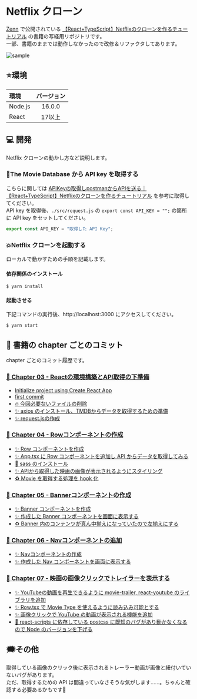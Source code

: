 # Netflix クローン

[Zenn](https://zenn.dev/) で公開されている [【React+TypeScript】Netflixのクローンを作るチュートリアル](https://zenn.dev/gunners6518/books/4c4672f32dd100) の書籍の写経用リポジトリです。  
一部、書籍のままでは動作しなかったので改修＆リファクタしてあります。

![sample](https://raw.githubusercontent.com/dodonki1223/image_garage/master/clone_netflix/sample.gif)

## ⭐️環境

| 環境    | バージョン |
|:--------|:----------:|
| Node.js | 16.0.0     |
| React   | 17以上     |

## 💻 開発

Netflix クローンの動かし方など説明します。

### 🔧The Movie Database から API key を取得する

こちらに関しては [APIKeyの取得しpostmanからAPIを送る｜【React+TypeScript】Netflixのクローンを作るチュートリアル](https://zenn.dev/gunners6518/books/4c4672f32dd100/viewer/454bcb) を参考に取得してください。  
API key を取得後、`./src/request.js` の `export const API_KEY = "";` の箇所に API key をセットしてください。

```js
export const API_KEY = "取得した API Key";
```

### 💥Netflix クローンを起動する

ローカルで動かすための手順を記載します。

#### 依存関係のインストール

```shell
$ yarn install 
```

#### 起動させる

下記コマンドの実行後、http://localhost:3000 にアクセスしてください。

```shell
$ yarn start
```

## 📖 書籍の chapter ごとのコミット

chapter ごとのコミット履歴です。

### [📕 Chapter 03 - Reactの環境構築とAPI取得の下準備](https://zenn.dev/gunners6518/books/4c4672f32dd100/viewer/ae4010)

- [Initialize project using Create React App](https://github.com/dodonki1223/clone-netflix/commit/61353cc0b9886c7d357b5e259d5e2231fc33cd3a)
- [first commit](https://github.com/dodonki1223/clone-netflix/commit/8c956c41417ece4b424ca5a69d0d07e914e5c09b)
- [🔥 今回必要ないファイルの削除 ](https://github.com/dodonki1223/clone-netflix/commit/2c2b819d128c14eb38a123dcb1936c5bef3b8f98)
- [✨ axios のインストール、TMDBからデータを取得するための準備](https://github.com/dodonki1223/clone-netflix/commit/fbe4058632398b4abbab4bca28e91eafe1f387bd)
- [✨ request.jsの作成](https://github.com/dodonki1223/clone-netflix/commit/6b4496ec72e008506c10b1db0b40e0612547fec8)

### [📕 Chapter 04 - Rowコンポーネントの作成](https://zenn.dev/gunners6518/books/4c4672f32dd100/viewer/12d870)

- [✨ Row コンポーネントを作成](https://github.com/dodonki1223/clone-netflix/commit/caa3bedf410003c9c3c8fa47aff7a00ecce8add4)
- [✨ App.tsx に Row コンポーネントを追加し API からデータを取得してみる](https://github.com/dodonki1223/clone-netflix/commit/f1efea9dd721a3642b7d917da8fb49449560db0c)
- [🔧 sass のインストール](https://github.com/dodonki1223/clone-netflix/commit/6893cdb2ba4f7c2d8babef8551642b94465e9269)
- [✨ APIから取得した映画の画像が表示されるようにスタイリング](https://github.com/dodonki1223/clone-netflix/commit/f92616323c4797cde5776084c085bff289ea34de)
- [♻️ Movie を取得する処理を hook 化 ](https://github.com/dodonki1223/clone-netflix/commit/779c572a91eec52a9756c65131b2a76efe436915)

### [📕 Chapter 05 - Bannerコンポーネントの作成](https://zenn.dev/gunners6518/books/4c4672f32dd100/viewer/bbfca2)

- [✨ Banner コンポーネントを作成](https://github.com/dodonki1223/clone-netflix/commit/8d799d9a874f03cbf8c546ebdf67c630f6af38ae)
- [✨ 作成した Banner コンポーネントを画面に表示する](https://github.com/dodonki1223/clone-netflix/commit/0e2099788e2fbffcace0b5847caa3bc565fbdec3)
- [♻️ Banner 内のコンテンツが真ん中揃えになっていたので左揃えにする](https://github.com/dodonki1223/clone-netflix/commit/e8bb4c66413a0ce5966c456e8ece9d4dcb29fd97)

### [📕 Chapter 06 - Navコンポーネントの追加](https://zenn.dev/gunners6518/books/4c4672f32dd100/viewer/64a5a9)

- [✨ Navコンポーネントの作成](https://github.com/dodonki1223/clone-netflix/commit/938afca0de63e822aab8ee076c90518706a300a1)
- [✨ 作成した Nav コンポーネントを画面に表示する](https://github.com/dodonki1223/clone-netflix/commit/f5947679e99374d291468be693dd9e9057b112ae)
 
### [📕 Chapter 07 - 映画の画像クリックでトレイラーを表示する](https://zenn.dev/gunners6518/books/4c4672f32dd100/viewer/a60270)

- [✨ YouTubeの動画を再生できるように movie-trailer, react-youtube のライブラリを追加](https://github.com/dodonki1223/clone-netflix/commit/e1261cb122f13bb946d7772e9043fa44d85ff1d0)
- [✨ Row.tsx で Movie Type を使えるように読み込み可能とする](https://github.com/dodonki1223/clone-netflix/commit/f2d82e28e3040091336ceadea1ceda7202916a0a)
- [✨ 画像クリックで YouTube の動画が表示される機能を追加](https://github.com/dodonki1223/clone-netflix/commit/8522c22d695902620c9fee67848c04eee0964802)
- [🐛 react-scripts に依存している postcss に既知のバグがあり動かなくなるので Node のバージョンを下げる](https://github.com/dodonki1223/clone-netflix/commit/b96143531659e9cf14314f6fa7ed2e262412db94)


## 🗯その他

取得している画像のクリック後に表示されるトレーラー動画が画像と紐付いていないバグがあります。  
ただ、取得するための API は間違っていなさそうな気がします……。ちゃんと確認する必要あるかもです🤔
